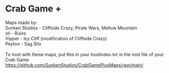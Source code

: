 # Crab Game +
Maps made by: \
Sunken Studios - Cliffside Crazy, Pirate Wars, Mellow Mountain \
oli - Ruins \
Vipper - Icy Cliff (modification of Cliffside Crazy) \
Peyton - Sag Silo \
\
To host with these maps, put this in your hostindex.txt in the root file of your Crab Game \
https://github.com/SunkenStudios/CrabGamePlusMaps/raw/main/
